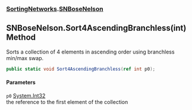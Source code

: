 ### [SortingNetworks](SortingNetworks.md 'SortingNetworks').[SNBoseNelson](SortingNetworks_SNBoseNelson.md 'SortingNetworks.SNBoseNelson')
## SNBoseNelson.Sort4AscendingBranchless(int) Method
Sorts a collection of 4 elements in ascending order using branchless min/max swap.  
```csharp
public static void Sort4AscendingBranchless(ref int p0);
```
#### Parameters
<a name='SortingNetworks_SNBoseNelson_Sort4AscendingBranchless(int)_p0'></a>
`p0` [System.Int32](https://docs.microsoft.com/en-us/dotnet/api/System.Int32 'System.Int32')  
the reference to the first element of the collection
  
